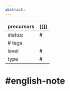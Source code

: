 ```yaml
---
abstract:
---
```



| precursors | [[]] |
| ---------- | ---- |
| status:    | #    |
| # tags     |      |
| level      | #    |
| type       | #    |
# #english-note 
$$$$
